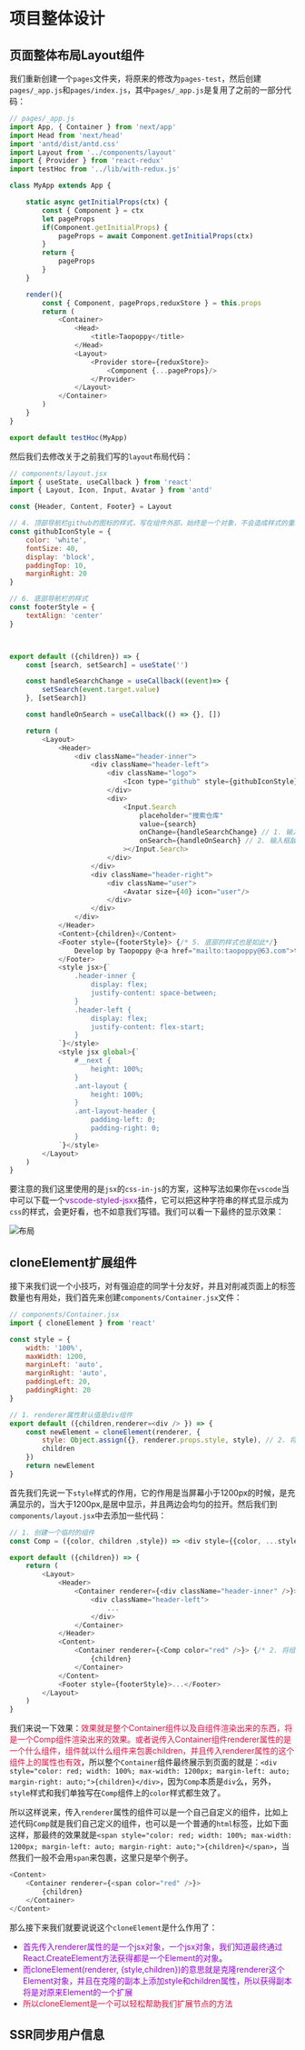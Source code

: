# 项目整体设计

## 页面整体布局Layout组件
我们重新创建一个`pages`文件夹，将原来的修改为`pages-test`，然后创建`pages/_app.js`和`pages/index.js`，其中`pages/_app.js`是复用了之前的一部分代码：
```javascript
// pages/_app.js
import App, { Container } from 'next/app'
import Head from 'next/head'
import 'antd/dist/antd.css'
import Layout from '../components/layout'
import { Provider } from 'react-redux'
import testHoc from '../lib/with-redux.js'

class MyApp extends App {

	static async getInitialProps(ctx) {
		const { Component } = ctx
		let pageProps
		if(Component.getInitialProps) {
			pageProps = await Component.getInitialProps(ctx)
		}
		return {
			pageProps
		}
	}

	render(){
		const { Component, pageProps,reduxStore } = this.props
		return (
			<Container>
				<Head>
					<title>Taopoppy</title>
				</Head>
				<Layout>
					<Provider store={reduxStore}>
						<Component {...pageProps}/>
					</Provider>
				</Layout>
			</Container>
		)
	}
}

export default testHoc(MyApp)
```
然后我们去修改关于之前我们写的`layout`布局代码：
```javascript
// components/layout.jsx
import { useState, useCallback } from 'react'
import { Layout, Icon, Input, Avatar } from 'antd'

const {Header, Content, Footer} = Layout

// 4. 顶部导航栏github的图标的样式，写在组件外部，始终是一个对象，不会造成样式的重新渲染
const githubIconStyle = {
	color: 'white',
	fontSize: 40,
	display: 'block',
	paddingTop: 10,
	marginRight: 20
}

// 6. 底部导航栏的样式
const footerStyle = {
	textAlign: 'center'
}



export default ({children}) => {
	const [search, setSearch] = useState('')

	const handleSearchChange = useCallback((event)=> {
		setSearch(event.target.value)
	}, [setSearch])

	const handleOnSearch = useCallback(() => {}, [])

	return (
		<Layout>
			<Header>
				<div className="header-inner">
					<div className="header-left">
						<div className="logo">
							<Icon type="github" style={githubIconStyle}></Icon> {/* 3. Icon因为是从头到尾都不会样式变化，所以样式我们写在外部一个固定的对象上*/}
						</div>
						<div>
							<Input.Search
								placeholder="搜索仓库"
								value={search}
								onChange={handleSearchChange} // 1. 输入框输入数据变化
								onSearch={handleOnSearch} // 2. 输入框敲回车键，或者输入框中的放大镜按钮
							></Input.Search>
						</div>
					</div>
					<div className="header-right">
						<div className="user">
							<Avatar size={40} icon="user"/>
						</div>
					</div>
				</div>
			</Header>
			<Content>{children}</Content>
			<Footer style={footerStyle}> {/* 5. 底部的样式也是如此*/}
				Develop by Taopoppy @<a href="mailto:taopoppy@63.com">taopoppy@63.com</a>
			</Footer>
			<style jsx>{`
				.header-inner {
					display: flex;
					justify-content: space-between;
				}
				.header-left {
					display: flex;
					justify-content: flex-start;
				}
			`}</style>
			<style jsx global>{`
				#__next {
					height: 100%;
				}
				.ant-layout {
					height: 100%;
				}
				.ant-layout-header {
					padding-left: 0;
					padding-right: 0;
				}
			`}</style>
		</Layout>
	)
}
```
要注意的我们这里使用的是`jsx`的`css-in-js`的方案，这种写法如果你在`vscode`当中可以下载一个<font color=#9400D3>vscode-styled-jsxx</font>插件，它可以把这种字符串的样式显示成为`css`的样式，会更好看，也不如意我们写错。我们可以看一下最终的显示效果：

<img :src="$withBase('/react_ssr_github_index.png')" alt="布局">

## cloneElement扩展组件
接下来我们说一个小技巧，对有强迫症的同学十分友好，并且对削减页面上的标签数量也有用处，我们首先来创建`components/Container.jsx`文件：
```javascript
// components/Container.jsx
import { cloneElement } from 'react'

const style = {
	width: '100%',
	maxWidth: 1200,
	marginLeft: 'auto',
	marginRight: 'auto',
	paddingLeft: 20,
	paddingRight: 20
}

// 1. renderer属性默认值是div组件
export default ({children,renderer=<div /> }) => {
	const newElement = cloneElement(renderer, {
		style: Object.assign({}, renderer.props.style, style), // 2. 将renderer属性中的组件的style和这里的style合并
		children
	})
	return newElement
}
```
首先我们先说一下`style`样式的作用，它的作用是当屏幕小于1200px的时候，是充满显示的，当大于1200px,是居中显示，并且两边会均匀的拉开。然后我们到`components/layout.jsx`中去添加一些代码：
```javascript
// 1. 创建一个临时的组件
const Comp = ({color, children ,style}) => <div style={{color, ...style}}>{children}</div>

export default ({children}) => {
	return (
		<Layout>
			<Header>
				<Container renderer={<div className="header-inner" />}> {/* 3.使用Container去改写，使其和Content中的内容保持同样的宽度和变化*/}
					<div className="header-left">
						...
					</div>
				</Container>
			</Header>
			<Content>
				<Container renderer={<Comp color="red" />}> {/* 2. 将组件作为renderer参数传入Container组件中*/}
					{children}
				</Container>
			</Content>
			<Footer style={footerStyle}>...</Footer>
		</Layout>
	)
}
```
我们来说一下效果：<font color=#DD1144>效果就是整个Container组件以及自组件渲染出来的东西，将是一个Comp组件渲染出来的效果。或者说传入Container组件renderer属性的是一个什么组件，组件就以什么组件来包裹children，并且传入renderer属性的这个组件上的属性也有效</font>，所以整个`Container`组件最终展示到页面的就是：`<div style="color: red; width: 100%; max-width: 1200px; margin-left: auto; margin-right: auto;">{children}</div>`，因为`Comp`本质是`div`么，另外，`style`样式和我们单独写在`Comp`组件上的`color`样式都生效了。

所以这样说来，传入`renderer`属性的组件可以是一个自己自定义的组件，比如上述代码`Comp`就是我们自己定义的组件，也可以是一个普通的`html`标签，比如下面这样，那最终的效果就是`<span style="color: red; width: 100%; max-width: 1200px; margin-left: auto; margin-right: auto;">{children}</span>`，当然我们一般不会用`span`来包裹，这里只是举个例子。
```javascript
<Content>
	<Container renderer={<span color="red" />}>
		{children}
	</Container>
</Content>
```

那么接下来我们就要说说这个`cloneElement`是什么作用了：
+ <font color=#9400D3>首先传入renderer属性的是一个jsx对象，一个jsx对象，我们知道最终通过React.CreateElement方法获得都是一个Element的对象</font>。
+ <font color=#9400D3>而cloneElement(renderer, {style,children})的意思就是克隆renderer这个Element对象，并且在克隆的副本上添加style和children属性，所以获得副本将是对原来Element的一个扩展</font>
+ <font color=#DD1144>所以cloneElement是一个可以轻松帮助我们扩展节点的方法</font>


## SSR同步用户信息